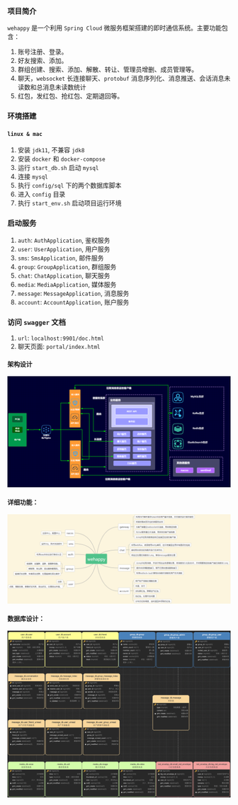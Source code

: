 ### 项目简介

`wehappy` 是一个利用 `Spring Cloud` 微服务框架搭建的即时通信系统。主要功能包含：
1. 账号注册、登录。
2. 好友搜索、添加。
3. 群组创建、搜索、添加、解散、转让、管理员增删、成员管理等。
4. 聊天，`websocket` 长连接聊天、`protobuf` 消息序列化、消息推送、会话消息未读数和总消息未读数统计
5. 红包，发红包、抢红包、定期退回等。

### 环境搭建

#### `linux & mac`

1. 安装 `jdk11`, 不兼容 `jdk8`
2. 安装 `docker` 和 `docker-compose`
3. 运行 `start_db.sh` 启动 `mysql`
4. 连接 `mysql`
5. 执行 `config/sql` 下的两个数据库脚本
6. 进入 `config` 目录
7. 执行 `start_env.sh` 启动项目运行环境

### 启动服务

1. `auth`: `AuthApplication`, 鉴权服务
2. `user`: `UserApplication`, 用户服务
3. `sms`: `SmsApplication`, 邮件服务
4. `group`: `GroupApplication`, 群组服务
5. `chat`: `ChatApplication`, 聊天服务
6. `media`: `MediaApplication`, 媒体服务
7. `message`: `MessageApplication`, 消息服务
8. `account`: `AccountApplication`, 账户服务

### 访问 `swagger` 文档

1. `url`: `localhost:9901/doc.html`
2. 聊天页面: `portal/index.html`

#### 架构设计

![image-20201021005206055](doc/image/image-20201021005206055.png)

#### 详细功能：

![image-20201021005206013](doc/image/image-20201120124729202.png)

#### 数据库设计：

![image-20201021231238096](doc/image/image-20201021231238096.png)
